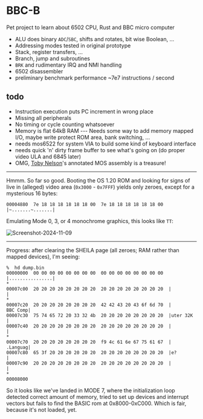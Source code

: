 # BBC-B
Pet project to learn about 6502 CPU, Rust and BBC micro computer

* ALU does binary `ADC`/`SBC`, shifts and rotates, bit wise Boolean, ...
* Addressing modes tested in original prototype
* Stack, register transfers, ...
* Branch, jump and subroutines
* `BRK` and rudimentary IRQ and NMI handling
* 6502 disassembler
* preliminary benchmark performance ~7e7 instructions / second
## todo
* Instruction execution puts PC increment in wrong place
* Missing all peripherals
* No timing or cycle counting whatsoever
* Memory is flat 64kB RAM --- Needs some way to add memory mapped I/O, maybe
  write protect ROM area, bank switching, ...
* needs mos6522 for system VIA to build some kind of keyboard interface
* needs quick 'n' dirty frame buffer to see what's going on (do proper video
  ULA and 6845 later)
* OMG, [Toby Nelson](https://tobylobster.github.io/mos/mos/index.html)'s
  annotated MOS assembly is a treasure!

---
Hmmm. So far so good. Booting the OS 1.20 ROM and looking for signs of live in
(alleged) video area (`0x3000` - `0x7FFF`) yields only zeroes, except for a
mysterious 16 bytes:

```
00004880  7e 18 18 18 18 18 18 00  7e 18 18 18 18 18 18 00  |~.......~.......|
```

Emulating Mode 0, 3, or 4 monochrome graphics, this looks like `TT`:

![Screenshot-2024-11-09](https://github.com/user-attachments/assets/7159f916-6cf3-4d72-bda9-4e6889c4789a)

---
Progress: after clearing the SHEILA page (all zeroes; RAM rather than mapped
devices), I'm seeing:

```
%  hd dump.bin 
00000000  00 00 00 00 00 00 00 00  00 00 00 00 00 00 00 00  |................|
*
00007c00  20 20 20 20 20 20 20 20  20 20 20 20 20 20 20 20  |                |
*
00007c20  20 20 20 20 20 20 20 20  42 42 43 20 43 6f 6d 70  |        BBC Comp|
00007c30  75 74 65 72 20 33 32 4b  20 20 20 20 20 20 20 20  |uter 32K        |
00007c40  20 20 20 20 20 20 20 20  20 20 20 20 20 20 20 20  |                |
*
00007c70  20 20 20 20 20 20 20 20  f9 4c 61 6e 67 75 61 67  |        .Languag|
00007c80  65 3f 20 20 20 20 20 20  20 20 20 20 20 20 20 20  |e?              |
00007c90  20 20 20 20 20 20 20 20  20 20 20 20 20 20 20 20  |                |
*
00008000
```

So it looks like we've landed in MODE 7, where the initialization loop detected
correct amount of memory, tried to set up devices and interrupt vectors but
fails to find the BASIC rom at 0x8000-0xC000. Which is fair, because it's not
loaded, yet.
